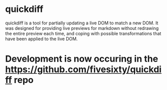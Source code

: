# quickdiff

quickdiff is a tool for partially updating a live DOM to match a new DOM. It was designed for providing live previews for markdown without redrawing the entire preview each time, and coping with possible transformations that have been applied to the live DOM.

# Development is now occuring in the <https://github.com/fivesixty/quickdiff> repo